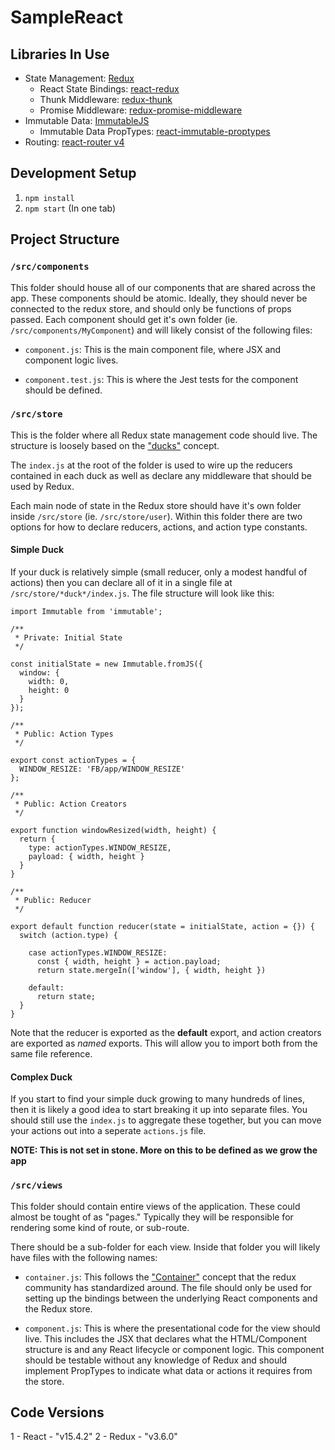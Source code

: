 # SampleReact

## Libraries In Use

* State Management: [Redux](http://redux.js.org/)
  * React State Bindings: [react-redux](http://redux.js.org/docs/basics/UsageWithReact.html)
  * Thunk Middleware: [redux-thunk](https://github.com/gaearon/redux-thunk)
  * Promise Middleware: [redux-promise-middleware](https://github.com/pburtchaell/redux-promise-middleware)
* Immutable Data: [ImmutableJS](https://facebook.github.io/immutable-js/)
  * Immutable Data PropTypes: [react-immutable-proptypes](https://github.com/HurricaneJames/react-immutable-proptypes)
* Routing: [react-router v4](https://react-router.now.sh/)

## Development Setup

1. `npm install`
2. `npm start` (In one tab)

## Project Structure

### `/src/components`

This folder should house all of our components that are shared across the app. These components should be atomic. Ideally, they should never be connected to the redux store, and should only be functions of props passed. Each component should get it's own folder (ie. `/src/components/MyComponent`) and will likely consist of the following files:

* `component.js`: This is the main component file, where JSX and component logic lives.

* `component.test.js`: This is where the Jest tests for the component should be defined.

### `/src/store`

This is the folder where all Redux state management code should live. The structure is loosely based on the ["ducks"](https://github.com/erikras/ducks-modular-redux) concept.

The `index.js` at the root of the folder is used to wire up the reducers contained in each duck as well as declare any middleware that should be used by Redux.

Each main node of state in the Redux store should have it's own folder inside `/src/store` (ie. `/src/store/user`). Within this folder there are two options for how to declare reducers, actions, and action type constants.

#### Simple Duck

If your duck is relatively simple (small reducer, only a modest handful of actions) then you can declare all of it in a single file at `/src/store/*duck*/index.js`. The file structure will look like this:

```
import Immutable from 'immutable';

/**
 * Private: Initial State
 */

const initialState = new Immutable.fromJS({
  window: {
    width: 0,
    height: 0
  }
});

/**
 * Public: Action Types
 */

export const actionTypes = {
  WINDOW_RESIZE: 'FB/app/WINDOW_RESIZE'
};

/**
 * Public: Action Creators
 */

export function windowResized(width, height) {
  return {
    type: actionTypes.WINDOW_RESIZE,
    payload: { width, height }
  }
}

/**
 * Public: Reducer
 */

export default function reducer(state = initialState, action = {}) {
  switch (action.type) {

    case actionTypes.WINDOW_RESIZE:
      const { width, height } = action.payload;
      return state.mergeIn(['window'], { width, height })

    default:
      return state;
  }
}
```

Note that the reducer is exported as the **default** export, and action creators are exported as *named* exports. This will allow you to import both from the same file reference.

#### Complex Duck

If you start to find your simple duck growing to many hundreds of lines, then it is likely a good idea to start breaking it up into separate files. You should still use the `index.js` to aggregate these together, but you can move your actions out into a seperate `actions.js` file.

**NOTE: This is not set in stone. More on this to be defined as we grow the app**

### `/src/views`

This folder should contain entire views of the application. These could almost be tought of as "pages." Typically they will be responsible for rendering some kind of route, or sub-route.

There should be a sub-folder for each view. Inside that folder you will likely have files with the following names:

* `container.js`: This follows the ["Container"](http://redux.js.org/docs/basics/UsageWithReact.html#presentational-and-container-components) concept that the redux community has standardized around. The file should only be used for setting up the bindings between the underlying React components and the Redux store.

* `component.js`: This is where the presentational code for the view should live. This includes the JSX that declares what the HTML/Component structure is and any React lifecycle or component logic. This component should be testable without any knowledge of Redux and should implement PropTypes to indicate what data or actions it requires from the store.

## Code Versions

  1 - React - "v15.4.2"
  2 - Redux - "v3.6.0"